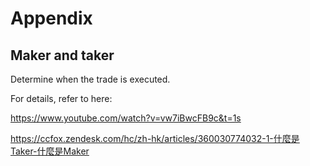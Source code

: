 # Appendix

## Maker and taker

Determine when the trade is executed.

For details, refer to here:

https://www.youtube.com/watch?v=vw7iBwcFB9c&t=1s

https://ccfox.zendesk.com/hc/zh-hk/articles/360030774032-1-什麼是Taker-什麼是Maker